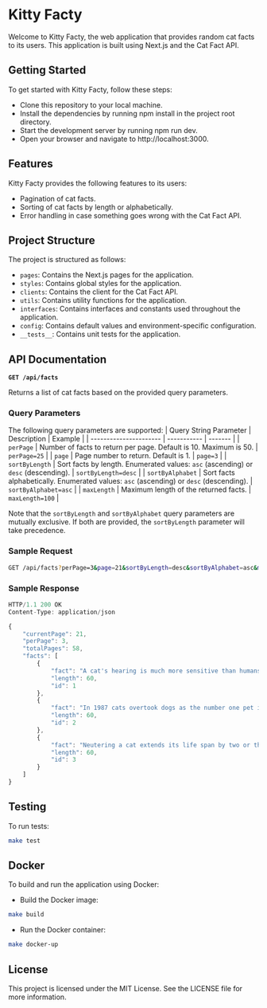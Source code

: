 # Kitty Facty

Welcome to Kitty Facty, the web application that provides random cat facts to its users. This application is built using Next.js and the Cat Fact API.

## Getting Started

To get started with Kitty Facty, follow these steps:

- Clone this repository to your local machine.
- Install the dependencies by running npm install in the project root directory.
- Start the development server by running npm run dev.
- Open your browser and navigate to http://localhost:3000.

## Features

Kitty Facty provides the following features to its users:

- Pagination of cat facts.
- Sorting of cat facts by length or alphabetically.
- Error handling in case something goes wrong with the Cat Fact API.

## Project Structure

The project is structured as follows:

- `pages`: Contains the Next.js pages for the application.
- `styles`: Contains global styles for the application.
- `clients`: Contains the client for the Cat Fact API.
- `utils`: Contains utility functions for the application.
- `interfaces`: Contains interfaces and constants used throughout the application.
- `config`: Contains default values and environment-specific configuration.
- `__tests__`: Contains unit tests for the application.

## API Documentation

**`GET /api/facts`**

Returns a list of cat facts based on the provided query parameters.

### **Query Parameters**

The following query parameters are supported:
| Query String Parameter | Description | Example |
| ---------------------- | ----------- | ------- |
| `perPage` | Number of facts to return per page. Default is 10. Maximum is 50. | `perPage=25` |
| `page` | Page number to return. Default is 1. | `page=3` |
| `sortByLength` | Sort facts by length. Enumerated values: `asc` (ascending) or `desc` (descending). | `sortByLength=desc` |
| `sortByAlphabet` | Sort facts alphabetically. Enumerated values: `asc` (ascending) or `desc` (descending). | `sortByAlphabet=asc` |
| `maxLength` | Maximum length of the returned facts. | `maxLength=100` |

Note that the `sortByLength` and `sortByAlphabet` query parameters are mutually exclusive. If both are provided, the `sortByLength` parameter will take precedence.

### **Sample Request**

```bash
GET /api/facts?perPage=3&page=21&sortByLength=desc&sortByAlphabet=asc&maxLength=100
```

### **Sample Response**

```javascript
HTTP/1.1 200 OK
Content-Type: application/json

{
    "currentPage": 21,
	"perPage": 3,
	"totalPages": 58,
    "facts": [
        {
			"fact": "A cat's hearing is much more sensitive than humans and dogs.",
			"length": 60,
			"id": 1
		},
		{
			"fact": "In 1987 cats overtook dogs as the number one pet in America.",
			"length": 60,
			"id": 2
		},
		{
			"fact": "Neutering a cat extends its life span by two or three years.",
			"length": 60,
			"id": 3
		}
    ]
}

```

## Testing

To run tests:

```bash
make test
```

## Docker

To build and run the application using Docker:

- Build the Docker image:

```bash
make build
```

- Run the Docker container:

```bash
make docker-up
```

## License

This project is licensed under the MIT License. See the LICENSE file for more information.
